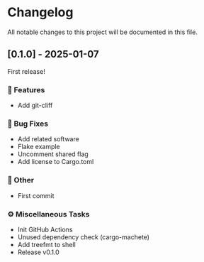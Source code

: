 # Changelog

All notable changes to this project will be documented in this file.

## [0.1.0] - 2025-01-07

First release!

### 🚀 Features

- Add git-cliff

### 🐛 Bug Fixes

- Add related software
- Flake example
- Uncomment shared flag
- Add license to Cargo.toml

### 💼 Other

- First commit

### ⚙️ Miscellaneous Tasks

- Init GitHub Actions
- Unused dependency check (cargo-machete)
- Add treefmt to shell
- Release v0.1.0

<!-- generated by git-cliff -->
